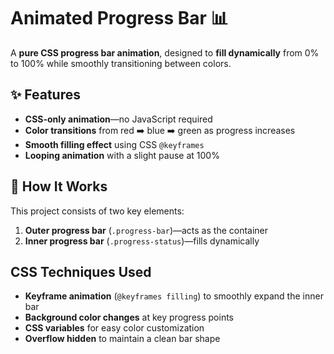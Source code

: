 <h1>Animated Progress Bar 📊</h1>
<p>
  A <strong>pure CSS progress bar animation</strong>, designed to <strong>fill dynamically</strong> from 0% to 100% while smoothly transitioning between colors.
</p>
<h2>✨ Features</h2>
<ul>
  <li>
    <strong>CSS-only animation</strong>—no JavaScript required
  </li>
  <li>
    <strong>Color transitions</strong> from red ➡️ blue ➡️ green as progress increases
  </li>
  <li>
    <strong>Smooth filling effect</strong> using CSS <code>@keyframes</code>
  </li>
  <li>
    <strong>Looping animation</strong> with a slight pause at 100%
  </li>
</ul>
<h2>🎨 How It Works</h2>
<p>This project consists of two key elements:</p>
<ol>
  <li>
    <strong>Outer progress bar</strong> (<code>.progress-bar</code>)—acts as the container
  </li>
  <li>
    <strong>Inner progress bar</strong> (<code>.progress-status</code>)—fills dynamically
  </li>
</ol>
<h2>CSS Techniques Used</h2>
<ul>
  <li>
    <strong>Keyframe animation</strong> (<code>@keyframes filling</code>) to smoothly expand the inner bar
  </li>
  <li>
    <strong>Background color changes</strong> at key progress points
  </li>
  <li>
    <strong>CSS variables</strong> for easy color customization
  </li>
  <li>
    <strong>Overflow hidden</strong> to maintain a clean bar shape
  </li>
</ul>
